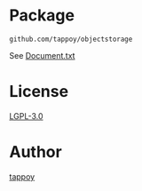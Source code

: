 # Package
`github.com/tappoy/objectstorage`

See [Document.txt](Document.txt)

# License
[LGPL-3.0](LICENSE)

# Author
[tappoy](https://github.com/tappoy)
